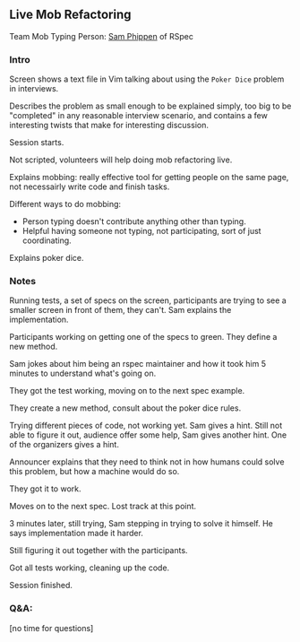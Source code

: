 ## Live Mob Refactoring

Team Mob
Typing Person: [Sam Phippen](https://twitter.com/samphippen) of RSpec

### Intro

Screen shows a text file in Vim talking about using the `Poker Dice` problem in interviews.

Describes the problem as small enough to be explained simply, too big to be "completed" in any reasonable interview scenario, and contains a few interesting twists that make for interesting discussion.

Session starts.

Not scripted, volunteers will help doing mob refactoring live.

Explains mobbing: really effective tool for getting people on the same page, not necessairly write code and finish tasks.

Different ways to do mobbing:

- Person typing doesn't contribute anything other than typing.
- Helpful having someone not typing, not participating, sort of just coordinating.

Explains poker dice.

### Notes

Running tests, a set of specs on the screen, participants are trying to see a smaller screen in front of them, they can't. Sam explains the implementation.

Participants working on getting one of the specs to green. They define a new method.

Sam jokes about him being an rspec maintainer and how it took him 5 minutes to understand what's going on.

They got the test working, moving on to the next spec example.

They create a new method, consult about the poker dice rules.

Trying different pieces of code, not working yet. Sam gives a hint. Still not able to figure it out, audience offer some help, Sam gives another hint. One of the organizers gives a hint.

Announcer explains that they need to think not in how humans could solve this problem, but how a machine would do so.

They got it to work.

Moves on to the next spec. Lost track at this point.

3 minutes later, still trying, Sam stepping in trying to solve it himself. He says implementation made it harder.

Still figuring it out together with the participants.

Got all tests working, cleaning up the code.

Session finished.

### Q&A:

[no time for questions]
